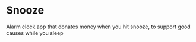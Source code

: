 # Snooze
Alarm clock app that donates money when you hit snooze, to support good causes while you sleep
